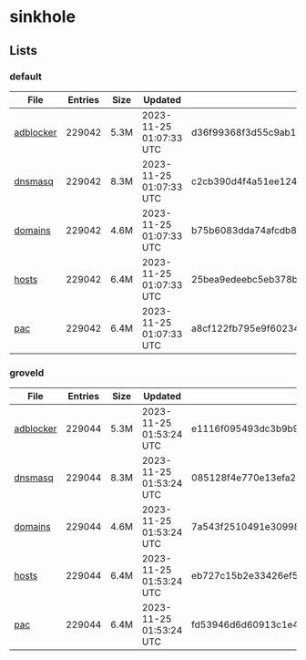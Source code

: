 # sinkhole

## Lists

### default

|File|Entries|Size|Updated|Hash|
|-|-|-|-|-|
|[adblocker](https://raw.githubusercontent.com/groveld/sinkhole/lists/default/adblocker.txt)|229042|5.3M|2023-11-25 01:07:33 UTC|d36f99368f3d55c9ab1090a9f1adeea6be80fb6bd1b08ee9976692c9e4d2cc4e|
|[dnsmasq](https://raw.githubusercontent.com/groveld/sinkhole/lists/default/dnsmasq.txt)|229042|8.3M|2023-11-25 01:07:33 UTC|c2cb390d4f4a51ee124fde1674b9cc85cde856fcb243dfc596d0a5e4cc3f2b3f|
|[domains](https://raw.githubusercontent.com/groveld/sinkhole/lists/default/domains.txt)|229042|4.6M|2023-11-25 01:07:33 UTC|b75b6083dda74afcdb8f325efe6abb48dfb6d4fa0459e635c05b5c172454f636|
|[hosts](https://raw.githubusercontent.com/groveld/sinkhole/lists/default/hosts.txt)|229042|6.4M|2023-11-25 01:07:33 UTC|25bea9edeebc5eb378b68d0c622b1d27db40c16c5854aaec3293c20a4cc8d12a|
|[pac](https://raw.githubusercontent.com/groveld/sinkhole/lists/default/pac.txt)|229042|6.4M|2023-11-25 01:07:33 UTC|a8cf122fb795e9f60234d8b7dc976bc311c6fad828d06a873746fab8d0ea1bd0|

### groveld

|File|Entries|Size|Updated|Hash|
|-|-|-|-|-|
|[adblocker](https://raw.githubusercontent.com/groveld/sinkhole/lists/groveld/adblocker.txt)|229044|5.3M|2023-11-25 01:53:24 UTC|e1116f095493dc3b9b97eaea2f44df24085da496b2d32e12d1ab0395ff9c5b7b|
|[dnsmasq](https://raw.githubusercontent.com/groveld/sinkhole/lists/groveld/dnsmasq.txt)|229044|8.3M|2023-11-25 01:53:24 UTC|085128f4e770e13efa223383a66720d3576b7514bdd19f0a7329a920311cf3e0|
|[domains](https://raw.githubusercontent.com/groveld/sinkhole/lists/groveld/domains.txt)|229044|4.6M|2023-11-25 01:53:24 UTC|7a543f2510491e309988b64b269687cf432da3baab2750b99ef46ea928f2d232|
|[hosts](https://raw.githubusercontent.com/groveld/sinkhole/lists/groveld/hosts.txt)|229044|6.4M|2023-11-25 01:53:24 UTC|eb727c15b2e33426ef51d09cfa4ace4a7287ede6bcbaccb8b52add4752a50843|
|[pac](https://raw.githubusercontent.com/groveld/sinkhole/lists/groveld/pac.txt)|229044|6.4M|2023-11-25 01:53:24 UTC|fd53946d6d60913c1e4d5dfe4c3e3e46beaf2cf1d9f9027f18f5c4a90efae900|
